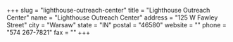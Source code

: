 +++
slug = "lighthouse-outreach-center"
title = "Lighthouse Outreach Center"
name = "Lighthouse Outreach Center"
address = "125 W Fawley Street"
city = "Warsaw"
state = "IN"
postal = "46580"
website = ""
phone = "574 267-7821"
fax = ""
+++
